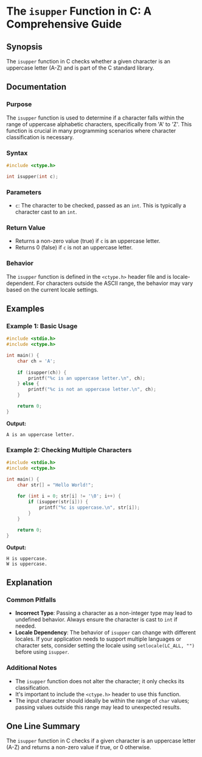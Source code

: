 <!--
Meta Description: # The `isupper` Function in C: A Comprehensive Guide ## Synopsis The `isupper` function in C checks whether a given character is an uppercase letter (...
Meta Keywords: isupper, character, uppercase, function, int
-->

# The `isupper` Function in C: A Comprehensive Guide

## Synopsis
The `isupper` function in C checks whether a given character is an uppercase letter (A-Z) and is part of the C standard library.

## Documentation
### Purpose
The `isupper` function is used to determine if a character falls within the range of uppercase alphabetic characters, specifically from 'A' to 'Z'. This function is crucial in many programming scenarios where character classification is necessary.

### Syntax
```c
#include <ctype.h>

int isupper(int c);
```

### Parameters
- `c`: The character to be checked, passed as an `int`. This is typically a character cast to an `int`.

### Return Value
- Returns a non-zero value (true) if `c` is an uppercase letter.
- Returns 0 (false) if `c` is not an uppercase letter.

### Behavior
The `isupper` function is defined in the `<ctype.h>` header file and is locale-dependent. For characters outside the ASCII range, the behavior may vary based on the current locale settings.

## Examples
### Example 1: Basic Usage
```c
#include <stdio.h>
#include <ctype.h>

int main() {
    char ch = 'A';
    
    if (isupper(ch)) {
        printf("%c is an uppercase letter.\n", ch);
    } else {
        printf("%c is not an uppercase letter.\n", ch);
    }

    return 0;
}
```
**Output:**
```
A is an uppercase letter.
```

### Example 2: Checking Multiple Characters
```c
#include <stdio.h>
#include <ctype.h>

int main() {
    char str[] = "Hello World!";
    
    for (int i = 0; str[i] != '\0'; i++) {
        if (isupper(str[i])) {
            printf("%c is uppercase.\n", str[i]);
        }
    }

    return 0;
}
```
**Output:**
```
H is uppercase.
W is uppercase.
```

## Explanation
### Common Pitfalls
- **Incorrect Type**: Passing a character as a non-integer type may lead to undefined behavior. Always ensure the character is cast to `int` if needed.
- **Locale Dependency**: The behavior of `isupper` can change with different locales. If your application needs to support multiple languages or character sets, consider setting the locale using `setlocale(LC_ALL, "")` before using `isupper`.

### Additional Notes
- The `isupper` function does not alter the character; it only checks its classification.
- It's important to include the `<ctype.h>` header to use this function.
- The input character should ideally be within the range of `char` values; passing values outside this range may lead to unexpected results.

## One Line Summary
The `isupper` function in C checks if a given character is an uppercase letter (A-Z) and returns a non-zero value if true, or 0 otherwise.